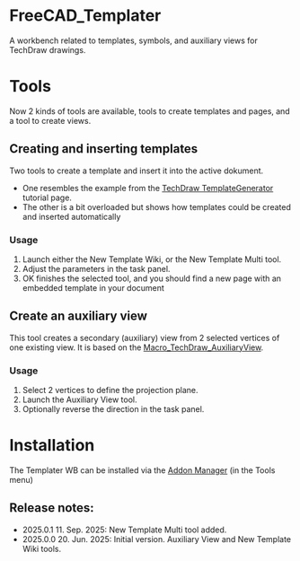 # FreeCAD_Templater
A workbench related to templates, symbols, and auxiliary views for TechDraw drawings.
# Tools
Now 2 kinds of tools are available, tools to create templates and pages, and a tool to create views.
## Creating and inserting templates
Two tools to create a template and insert it into the active dokument.
* One resembles the example from the [TechDraw TemplateGenerator](https://wiki.freecad.org/TechDraw_TemplateGenerator) tutorial page.
* The other is a bit overloaded but shows how templates could be created and inserted automatically 
### Usage
1. Launch either the New Template Wiki, or the New Template Multi tool.
2. Adjust the parameters in the task panel.
3. OK finishes the selected tool, and you should find a new page with an embedded template in your document
## Create an auxiliary view
This tool creates a secondary (auxiliary) view from 2 selected vertices of one existing view. It is based on the [Macro_TechDraw_AuxiliaryView](https://wiki.freecad.org/Macro_TechDraw_AuxiliaryView).
### Usage
1. Select 2 vertices to define the projection plane.
2. Launch the Auxiliary View tool.
3. Optionally reverse the direction in the task panel.

# Installation
The Templater WB can be installed via the [Addon Manager](https://github.com/FreeCAD/FreeCAD-addons) (in the Tools menu)

## Release notes:

* 2025.0.1  11. Sep. 2025: New Template Multi tool added.
* 2025.0.0  20. Jun. 2025: Initial version. Auxiliary View and New Template Wiki tools.

